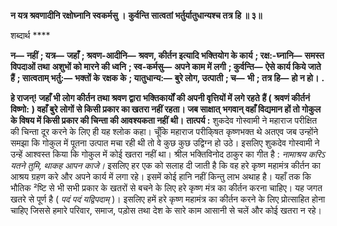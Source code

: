 **न यत्र श्रवणादीनि रक्षोघ्नानि स्वकर्मसु ।** **कुर्वन्ति सात्वतां भर्तुर्यातुधान्यश्च तत्र हि ॥ ३॥** 

शब्दार्थ **** 

**न—** **नहीं** **; यत्र—** **जहाँ** **; श्रवण-आदीनि—** **श्रवण, कीर्तन इत्यादि भक्तियोग के कार्य** **; रक्ष:-घ्नानि—** **समस्त विपदाओं तथा** **अशुभों को मारने की ध्वनि** **; स्व-कर्मसु—** **अपने काम में लगी** **; कुर्वन्ति—** **ऐसे कार्य किये जाते हैं** **; सात्वताम् भर्तु:—** **भक्तों के** **रक्षक के** **; यातुधान्य:—** **बुरे लोग, उत्पाती** **; च—** **भी** **; तत्र हि—** **हो न हो।** **.** 

**हे राजन्! जहाँ भी लोग कीर्तन तथा श्रवण द्वारा भक्तिकार्यों की अपनी वृत्तियों में लगे रहते** **हैं (** **श्रवणं कीर्तनं विष्णो:** **) वहाँ बुरे लोगों से किसी प्रकार का खतरा नहीं रहता। जब साक्षात्** **भगवान् वहाँ विद्यमान हों तो गोकुल के विषय में किसी प्रकार की चिन्ता की आवश्यकता नहीं** **थी।** **तात्पर्य :** शुकदेव गोस्वामी ने महाराज परीक्षित की चिन्ता दूर करने के लिए ही यह श्लोक कहा। चूँकि महाराज परीकि्षत कृष्णभक्त थे अतएव जब उन्होंने समझा कि गोकुल में पूतना उत्पात मचा रही थी तो वे कुछ कुछ उद्विग्न हो उठे। इसलिए शुकदेव गोस्वामी ने उन्हें आश्वस्त किया कि गोकुल में कोई खतरा नहीं था। श्रील भक्तिविनोद ठाकुर का गीत है : *नामाश्रय करिऽ यतने तुमि, थाकह आपन* *काजे।* इसलिए हर एक को सलाह दी जाती है कि वह हरे कृष्ण महामंत्र कीर्तन का आश्रय ग्रहण करे और अपने कार्य में लगा रहे। इसमें कोई हानि नहीं किन्तु लाभ अथाह है। यहाँ तक कि भौतिक ²ष्टि से भी सभी प्रकार के खतरों से बचने के लिए हरे कृष्ण मंत्र का कीर्तन करना चाहिए। यह जगत खतरे से पूर्ण है ( *पदं पदं यद्विपदाम्* )। इसलिए हमें हरे कृष्ण महामंत्र का कीर्तन करने के लिए प्रोत्साहित होना चाहिए जिससे हमारे परिवार, समाज, पड़ोस तथा देश के सारे काम आसानी से चलें और कोई खतरा न रहे।  